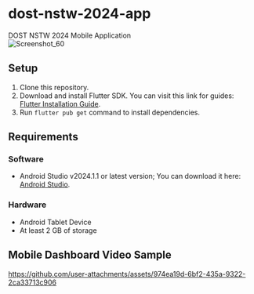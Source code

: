 # dost-nstw-2024-app

DOST NSTW 2024 Mobile Application  
![Screenshot_60](https://github.com/user-attachments/assets/172d994d-5ebd-4c73-9174-00362714057f)

## Setup
1. Clone this repository.  
2. Download and install Flutter SDK. You can visit this link for guides: [Flutter Installation Guide](https://docs.flutter.dev/get-started/install).  
3. Run `flutter pub get` command to install dependencies.  

## Requirements

### Software
- Android Studio v2024.1.1 or latest version; You can download it here: [Android Studio](https://developer.android.com/studio).

### Hardware
- Android Tablet Device  
- At least 2 GB of storage  

## Mobile Dashboard Video Sample
https://github.com/user-attachments/assets/974ea19d-6bf2-435a-9322-2ca33713c906
